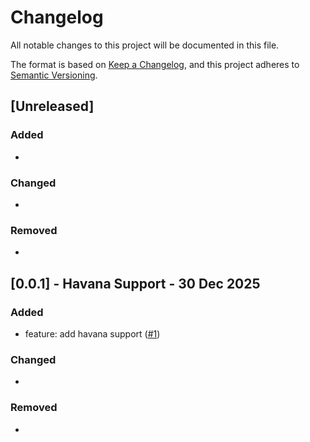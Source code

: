 # Changelog

All notable changes to this project will be documented in this file.

The format is based on [Keep a Changelog](https://keepachangelog.com/en/1.0.0/), and this project adheres
to [Semantic Versioning](https://semver.org/spec/v2.0.0.html).

## [Unreleased]

### Added

- 

### Changed

- 

### Removed

- 

## [0.0.1] - Havana Support - 30 Dec 2025

### Added

- feature: add havana support ([#1](https://github.com/habboservers/docker-habbo-server/pull/1))

### Changed

- 

### Removed

- 
